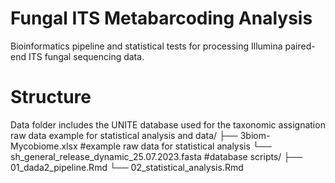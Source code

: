 # Fungal ITS Metabarcoding Analysis
Bioinformatics pipeline and statistical tests for processing Illumina paired-end ITS fungal sequencing data.  

# Structure
Data folder includes the UNITE database used for the taxonomic assignation  raw data example for statistical analysis and 
data/
├── 3biom-Mycobiome.xlsx #example raw data for statistical analysis
└── sh_general_release_dynamic_25.07.2023.fasta #database
scripts/
├── 01_dada2_pipeline.Rmd 
└── 02_statistical_analysis.Rmd 
